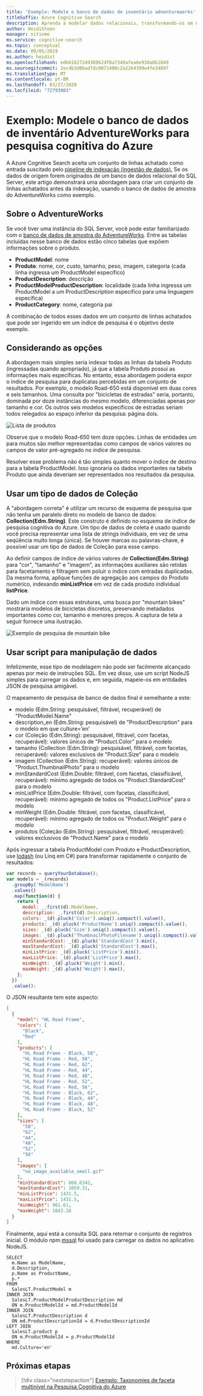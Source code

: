 ```yaml
---
title: 'Exemplo: Modele o banco de dados de inventário adventureworks'
titleSuffix: Azure Cognitive Search
description: Aprenda a modelar dados relacionais, transformando-os em um conjunto de dados achatado, para indexação e pesquisa completa de texto na Pesquisa Cognitiva do Azure.
author: HeidiSteen
manager: nitinme
ms.service: cognitive-search
ms.topic: conceptual
ms.date: 09/05/2019
ms.author: heidist
ms.openlocfilehash: edb6162724938962df8a7340afea6e930a0b1049
ms.sourcegitcommit: 2ec4b3d0bad7dc0071400c2a2264399e4fe34897
ms.translationtype: MT
ms.contentlocale: pt-BR
ms.lasthandoff: 03/27/2020
ms.locfileid: "72793003"
---
```

# <a name="example-model-the-adventureworks-inventory-database-for-azure-cognitive-search"></a>Exemplo: Modele o banco de dados de inventário AdventureWorks para pesquisa cognitiva do Azure

A Azure Cognitive Search aceita um conjunto de linhas achatado como entrada suscitado pelo [pipeline de indexação (ingestão de dados).](search-what-is-an-index.md) Se os dados de origem forem originados de um banco de dados relacional do SQL Server, este artigo demonstrará uma abordagem para criar um conjunto de linhas achatados antes da indexação, usando o banco de dados de amostra do AdventureWorks como exemplo.

## <a name="about-adventureworks"></a>Sobre o AdventureWorks

Se você tiver uma instância do SQL Server, você pode estar familiarizado com o [banco de dados de amostra do AdventureWorks](https://docs.microsoft.com/sql/samples/adventureworks-install-configure?view=sql-server-2017). Entre as tabelas incluídas nesse banco de dados estão cinco tabelas que expõem informações sobre o produto.

+ **ProductModel**: nome
+ **Produto**: nome, cor, custo, tamanho, peso, imagem, categoria (cada linha ingressa um ProductModel específico)
+ **ProductDescription**: descrição
+ **ProductModelProductDescription**: localidade (cada linha ingressa um ProductModel a um ProductDescription específico para uma linguagem específica)
+ **ProductCategory**: nome, categoria pai

A combinação de todos esses dados em um conjunto de linhas achatados que pode ser ingerido em um índice de pesquisa é o objetivo deste exemplo. 

## <a name="considering-our-options"></a>Considerando as opções

A abordagem mais simples seria indexar todas as linhas da tabela Produto (ingressadas quando apropriado), já que a tabela Produto possui as informações mais específicas. No entanto, essa abordagem poderia expor o índice de pesquisa para duplicatas percebidas em um conjunto de resultados. Por exemplo, o modelo Road-650 está disponível em duas cores e seis tamanhos. Uma consulta por "bicicletas de estradas" seria, portanto, dominada por doze instâncias do mesmo modelo, diferenciadas apenas por tamanho e cor. Os outros seis modelos específicos de estradas seriam todos relegados ao espaço inferior da pesquisa: página dois.

  ![Lista de produtos](./media/search-example-adventureworks/products-list.png "Lista de produtos")
 
Observe que o modelo Road-650 tem doze opções. Linhas de entidades um para muitos são melhor representadas como campos de vários valores ou campos de valor pré-agregado no índice de pesquisa.

Resolver esse problema não é tão simples quanto mover o índice de destino para a tabela ProductModel. Isso ignoraria os dados importantes na tabela Produto que ainda deveriam ser representados nos resultados da pesquisa.

## <a name="use-a-collection-data-type"></a>Usar um tipo de dados de Coleção

A "abordagem correta" é utilizar um recurso de esquema de pesquisa que não tenha um paralelo direto no modelo de banco de dados: **Collection(Edm.String)**. Este construto é definido no esquema de índice de pesquisa cognitiva do Azure. Um tipo de dados de coleta é usado quando você precisa representar uma lista de strings individuais, em vez de uma seqüência muito longa (única). Se houver marcas ou palavras-chave, é possível usar um tipo de dados de Coleção para esse campo.

Ao definir campos de índice de vários valores de **Collection(Edm.String)** para "cor", "tamanho" e "imagem", as informações auxiliares são retidas para facetamento e filtragem sem poluir o índice com entradas duplicadas. Da mesma forma, aplique funções de agregação aos campos do Produto numérico, indexando **minListPrice** em vez de cada produto individual **listPrice**.

Dado um índice com essas estruturas, uma busca por "mountain bikes" mostraria modelos de bicicletas discretos, preservando metadados importantes como cor, tamanho e menores preços. A captura de tela a seguir fornece uma ilustração.

  ![Exemplo de pesquisa de mountain bike](./media/search-example-adventureworks/mountain-bikes-visual.png "Exemplo de pesquisa de mountain bike")

## <a name="use-script-for-data-manipulation"></a>Usar script para manipulação de dados

Infelizmente, esse tipo de modelagem não pode ser facilmente alcançado apenas por meio de instruções SQL. Em vez disso, use um script NodeJS simples para carregar os dados e, em seguida, mapeie-os em entidades JSON de pesquisa amigável.

O mapeamento de pesquisa de banco de dados final é semelhante a este:

+ modelo (Edm.String: pesquisável, filtrável, recuperável) de "ProductModel.Name"
+ description_en (Edm.String: pesquisável) de "ProductDescription" para o modelo em que culture=’en’
+ cor (Coleção (Edm.String): pesquisável, filtrável, com facetas, recuperável): valores únicos de "Product.Color" para o modelo
+ tamanho (Collection (Edm.String): pesquisável, filtrável, com facetas, recuperável): valores exclusivos de "Product.Size" para o modelo
+ imagem (Collection (Edm.String): recuperável): valores únicos de "Product.ThumbnailPhoto" para o modelo
+ minStandardCost (Edm.Double: filtrável, com facetas, classificável, recuperável): mínimo agregado de todos os "Product.StandardCost" para o modelo
+ minListPrice (Edm.Double: filtrável, com facetas, classificável, recuperável): mínimo agregado de todos os "Product.ListPrice" para o modelo
+ minWeight (Edm.Double: filtrável, com facetas, classificável, recuperável): mínimo agregado de todos os "Product.Weight" para o modelo
+ produtos (Coleção (Edm.String): pesquisável, filtrável, recuperável): valores exclusivos de "Product.Name" para o modelo

Após ingressar a tabela ProductModel com Produto e ProductDescription, use [lodash](https://lodash.com/) (ou Linq em C#) para transformar rapidamente o conjunto de resultados:

```javascript
var records = queryYourDatabase();
var models = _(records)
  .groupBy('ModelName')
  .values()
  .map(function(d) {
    return {
      model: _.first(d).ModelName,
      description: _.first(d).Description,
      colors: _(d).pluck('Color').uniq().compact().value(),
      products: _(d).pluck('ProductName').uniq().compact().value(),
      sizes: _(d).pluck('Size').uniq().compact().value(),
      images: _(d).pluck('ThumbnailPhotoFilename').uniq().compact().value(),
      minStandardCost: _(d).pluck('StandardCost').min(),
      maxStandardCost: _(d).pluck('StandardCost').max(),
      minListPrice: _(d).pluck('ListPrice').min(),
      maxListPrice: _(d).pluck('ListPrice').max(),
      minWeight: _(d).pluck('Weight').min(),
      maxWeight: _(d).pluck('Weight').max(),
    };
  })
  .value();
```

O JSON resultante tem este aspecto:

```json
[
  {
    "model": "HL Road Frame",
    "colors": [
      "Black",
      "Red"
    ],
    "products": [
      "HL Road Frame - Black, 58",
      "HL Road Frame - Red, 58",
      "HL Road Frame - Red, 62",
      "HL Road Frame - Red, 44",
      "HL Road Frame - Red, 48",
      "HL Road Frame - Red, 52",
      "HL Road Frame - Red, 56",
      "HL Road Frame - Black, 62",
      "HL Road Frame - Black, 44",
      "HL Road Frame - Black, 48",
      "HL Road Frame - Black, 52"
    ],
    "sizes": [
      "58",
      "62",
      "44",
      "48",
      "52",
      "56"
    ],
    "images": [
      "no_image_available_small.gif"
    ],
    "minStandardCost": 868.6342,
    "maxStandardCost": 1059.31,
    "minListPrice": 1431.5,
    "maxListPrice": 1431.5,
    "minWeight": 961.61,
    "maxWeight": 1043.26
  }
]
```

Finalmente, aqui está a consulta SQL para retornar o conjunto de registros inicial. O módulo npm [mssql](https://www.npmjs.com/package/mssql) foi usado para carregar os dados no aplicativo NodeJS.

```T-SQL
SELECT
  m.Name as ModelName,
  d.Description,
  p.Name as ProductName,
  p.*
FROM 
  SalesLT.ProductModel m
INNER JOIN 
  SalesLT.ProductModelProductDescription md
  ON m.ProductModelId = md.ProductModelId
INNER JOIN 
  SalesLT.ProductDescription d
  ON md.ProductDescriptionId = d.ProductDescriptionId
LEFT JOIN 
  SalesLT.product p
  ON m.ProductModelId = p.ProductModelId
WHERE
  md.Culture='en'
```

## <a name="next-steps"></a>Próximas etapas

> [!div class="nextstepaction"]
> [Exemplo: Taxonomies de faceta multinível na Pesquisa Cognitiva do Azure](search-example-adventureworks-multilevel-faceting.md)